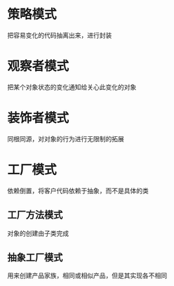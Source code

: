 # 策略模式
把容易变化的代码抽离出来，进行封装
# 观察者模式
把某个对象状态的变化通知给关心此变化的对象
# 装饰者模式
同根同源，对对象的行为进行无限制的拓展
# 工厂模式
依赖倒置，将客户代码依赖于抽象，而不是具体的类
## 工厂方法模式
对象的创建由子类完成
## 抽象工厂模式
用来创建产品家族，相同或相似产品，但是其实现各不相同
